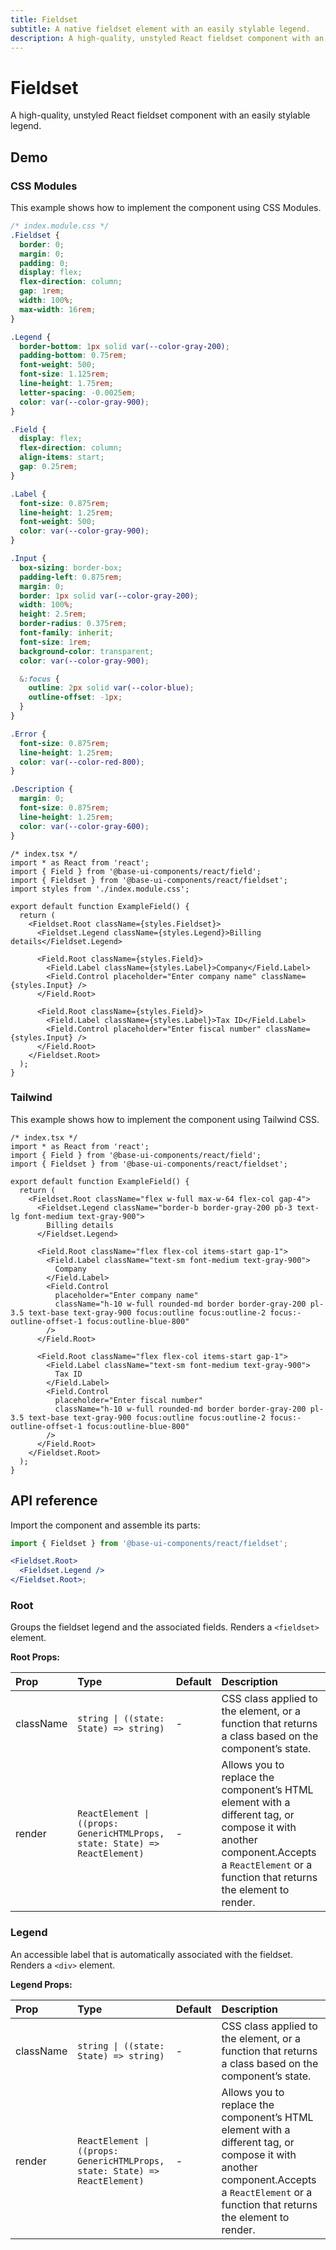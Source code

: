 ```yaml
---
title: Fieldset
subtitle: A native fieldset element with an easily stylable legend.
description: A high-quality, unstyled React fieldset component with an easily stylable legend.
---
```


# Fieldset

A high-quality, unstyled React fieldset component with an easily stylable legend.

## Demo

### CSS Modules

This example shows how to implement the component using CSS Modules.

```css
/* index.module.css */
.Fieldset {
  border: 0;
  margin: 0;
  padding: 0;
  display: flex;
  flex-direction: column;
  gap: 1rem;
  width: 100%;
  max-width: 16rem;
}

.Legend {
  border-bottom: 1px solid var(--color-gray-200);
  padding-bottom: 0.75rem;
  font-weight: 500;
  font-size: 1.125rem;
  line-height: 1.75rem;
  letter-spacing: -0.0025em;
  color: var(--color-gray-900);
}

.Field {
  display: flex;
  flex-direction: column;
  align-items: start;
  gap: 0.25rem;
}

.Label {
  font-size: 0.875rem;
  line-height: 1.25rem;
  font-weight: 500;
  color: var(--color-gray-900);
}

.Input {
  box-sizing: border-box;
  padding-left: 0.875rem;
  margin: 0;
  border: 1px solid var(--color-gray-200);
  width: 100%;
  height: 2.5rem;
  border-radius: 0.375rem;
  font-family: inherit;
  font-size: 1rem;
  background-color: transparent;
  color: var(--color-gray-900);

  &:focus {
    outline: 2px solid var(--color-blue);
    outline-offset: -1px;
  }
}

.Error {
  font-size: 0.875rem;
  line-height: 1.25rem;
  color: var(--color-red-800);
}

.Description {
  margin: 0;
  font-size: 0.875rem;
  line-height: 1.25rem;
  color: var(--color-gray-600);
}
```

```tsx
/* index.tsx */
import * as React from 'react';
import { Field } from '@base-ui-components/react/field';
import { Fieldset } from '@base-ui-components/react/fieldset';
import styles from './index.module.css';

export default function ExampleField() {
  return (
    <Fieldset.Root className={styles.Fieldset}>
      <Fieldset.Legend className={styles.Legend}>Billing details</Fieldset.Legend>

      <Field.Root className={styles.Field}>
        <Field.Label className={styles.Label}>Company</Field.Label>
        <Field.Control placeholder="Enter company name" className={styles.Input} />
      </Field.Root>

      <Field.Root className={styles.Field}>
        <Field.Label className={styles.Label}>Tax ID</Field.Label>
        <Field.Control placeholder="Enter fiscal number" className={styles.Input} />
      </Field.Root>
    </Fieldset.Root>
  );
}
```

### Tailwind

This example shows how to implement the component using Tailwind CSS.

```tsx
/* index.tsx */
import * as React from 'react';
import { Field } from '@base-ui-components/react/field';
import { Fieldset } from '@base-ui-components/react/fieldset';

export default function ExampleField() {
  return (
    <Fieldset.Root className="flex w-full max-w-64 flex-col gap-4">
      <Fieldset.Legend className="border-b border-gray-200 pb-3 text-lg font-medium text-gray-900">
        Billing details
      </Fieldset.Legend>

      <Field.Root className="flex flex-col items-start gap-1">
        <Field.Label className="text-sm font-medium text-gray-900">
          Company
        </Field.Label>
        <Field.Control
          placeholder="Enter company name"
          className="h-10 w-full rounded-md border border-gray-200 pl-3.5 text-base text-gray-900 focus:outline focus:outline-2 focus:-outline-offset-1 focus:outline-blue-800"
        />
      </Field.Root>

      <Field.Root className="flex flex-col items-start gap-1">
        <Field.Label className="text-sm font-medium text-gray-900">
          Tax ID
        </Field.Label>
        <Field.Control
          placeholder="Enter fiscal number"
          className="h-10 w-full rounded-md border border-gray-200 pl-3.5 text-base text-gray-900 focus:outline focus:outline-2 focus:-outline-offset-1 focus:outline-blue-800"
        />
      </Field.Root>
    </Fieldset.Root>
  );
}
```

## API reference

Import the component and assemble its parts:

```jsx title="Anatomy"
import { Fieldset } from '@base-ui-components/react/fieldset';

<Fieldset.Root>
  <Fieldset.Legend />
</Fieldset.Root>;
```

### Root

Groups the fieldset legend and the associated fields.
Renders a `<fieldset>` element.

**Root Props:**

| Prop      | Type                                                                        | Default | Description                                                                                                                                                                                  |
| :-------- | :-------------------------------------------------------------------------- | :------ | :------------------------------------------------------------------------------------------------------------------------------------------------------------------------------------------- |
| className | `string \| ((state: State) => string)`                                      | -       | CSS class applied to the element, or a function that&#xA;returns a class based on the component’s state.                                                                                     |
| render    | `ReactElement \| ((props: GenericHTMLProps, state: State) => ReactElement)` | -       | Allows you to replace the component’s HTML element&#xA;with a different tag, or compose it with another component.Accepts a `ReactElement` or a function that returns the element to render. |

### Legend

An accessible label that is automatically associated with the fieldset.
Renders a `<div>` element.

**Legend Props:**

| Prop      | Type                                                                        | Default | Description                                                                                                                                                                                  |
| :-------- | :-------------------------------------------------------------------------- | :------ | :------------------------------------------------------------------------------------------------------------------------------------------------------------------------------------------- |
| className | `string \| ((state: State) => string)`                                      | -       | CSS class applied to the element, or a function that&#xA;returns a class based on the component’s state.                                                                                     |
| render    | `ReactElement \| ((props: GenericHTMLProps, state: State) => ReactElement)` | -       | Allows you to replace the component’s HTML element&#xA;with a different tag, or compose it with another component.Accepts a `ReactElement` or a function that returns the element to render. |
